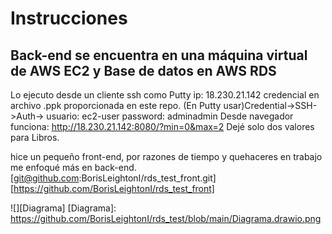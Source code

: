 # Instrucciones
## Back-end se encuentra en una máquina virtual de AWS EC2 y Base de datos en AWS RDS
Lo ejecuto desde un cliente ssh como Putty
ip: 18.230.21.142
credencial en archivo .ppk proporcionada en este repo.
  (En Putty usar)Credential->SSH->Auth->
usuario: ec2-user
password: adminadmin
Desde navegador funciona: http://18.230.21.142:8080/?min=0&max=2
Dejé solo dos valores para Libros.

hice un pequeño front-end, por razones de tiempo y quehaceres en trabajo me enfoqué más en back-end.
[git@github.com:BorisLeightonI/rds_test_front.git]
[https://github.com/BorisLeightonI/rds_test_front]

![][Diagrama]
[Diagrama]: https://github.com/BorisLeightonI/rds_test/blob/main/Diagrama.drawio.png
